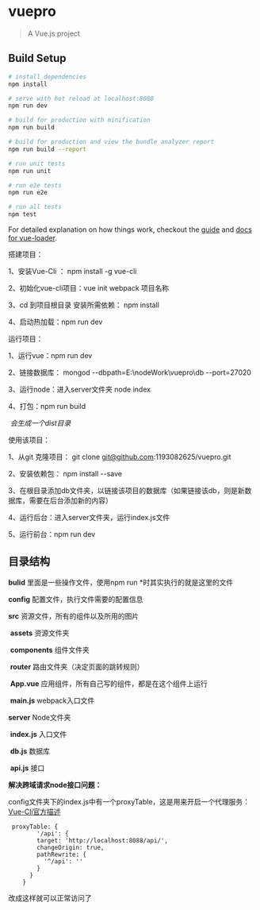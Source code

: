 # vuepro

> A Vue.js project

## Build Setup

``` bash
# install dependencies
npm install

# serve with hot reload at localhost:8080
npm run dev

# build for production with minification
npm run build

# build for production and view the bundle analyzer report
npm run build --report

# run unit tests
npm run unit

# run e2e tests
npm run e2e

# run all tests
npm test
```

For detailed explanation on how things work, checkout the [guide](http://vuejs-templates.github.io/webpack/) and [docs for vue-loader](http://vuejs.github.io/vue-loader).



搭建项目：

1、安装Vue-Cli ： npm install -g vue-cli

2、初始化vue-cli项目：vue init webpack 项目名称

3、cd 到项目根目录 安装所需依赖： npm install

4、启动热加载：npm run dev



运行项目：

1、运行vue：npm run dev

2、链接数据库： mongod --dbpath=E:\nodeWork\vuepro\db --port=27020

3、运行node：进入server文件夹 node index

4、打包：npm run build  

​	*会生成一个dist目录*



使用该项目：

1、从git 克隆项目： git clone git@github.com:1193082625/vuepro.git	

2、安装依赖包： npm install --save

3、在根目录添加db文件夹，以链接该项目的数据库（如果链接该db，则是新数据库，需要在后台添加新的内容）

4、运行后台：进入server文件夹，运行index.js文件

5、运行前台：npm run dev



## 目录结构

**bulid** 里面是一些操作文件，使用npm run *时其实执行的就是这里的文件

**config** 配置文件，执行文件需要的配置信息

**src** 资源文件，所有的组件以及所用的图片

​	**assets** 资源文件夹

​	**components** 组件文件夹

​	**router** 路由文件夹（决定页面的跳转规则）

​	**App.vue** 应用组件，所有自己写的组件，都是在这个组件上运行

​	**main.js**    webpack入口文件

**server**          Node文件夹

​	**index.js** 入口文件

​	**db.js** 数据库

​	**api.js** 接口



**解决跨域请求node接口问题：**

config文件夹下的index.js中有一个proxyTable，这是用来开启一个代理服务：[Vue-Cli官方描述](https://vuejs-templates.github.io/webpack/proxy.html)

```
 proxyTable: {
        '/api': {
        target: 'http://localhost:8088/api/',
        changeOrigin: true,
        pathRewrite: {
          '^/api': ''
        }
      }
    }
```

改成这样就可以正常访问了